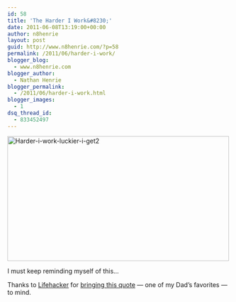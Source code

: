 ```yaml
---
id: 58
title: 'The Harder I Work&#8230;'
date: 2011-06-08T13:19:00+00:00
author: n8henrie
layout: post
guid: http://www.n8henrie.com/?p=58
permalink: /2011/06/harder-i-work/
blogger_blog:
  - www.n8henrie.com
blogger_author:
  - Nathan Henrie
blogger_permalink:
  - /2011/06/harder-i-work.html
blogger_images:
  - 1
dsq_thread_id:
  - 833452497
---
```

<div>
  <div>
    <a href="http://www.n8henrie.com/wp-content/uploads/2012/09/harder-i-work-luckier-i-get21.jpg.scaled5001.jpg"><img alt="Harder-i-work-luckier-i-get2" height="281" src="http://www.n8henrie.com/wp-content/uploads/2012/09/harder-i-work-luckier-i-get21.jpg.scaled5001.jpg" width="500" /></a>
  </div></p> 
  
  <p>
    I must keep reminding myself of this&#8230;
  </p>
  
  <p>
    Thanks to <a href="http://lifehacker.com/" title="Lifehacker" target="_blank">Lifehacker</a> for <a href="http://lifehacker.com/5809636/the-harder-i-work-the-luckier-i-get" target="_blank">bringing this quote</a> &#8212; one of my Dad&#8217;s favorites &#8212; to mind.
  </p>
</div>

<div>
</div>